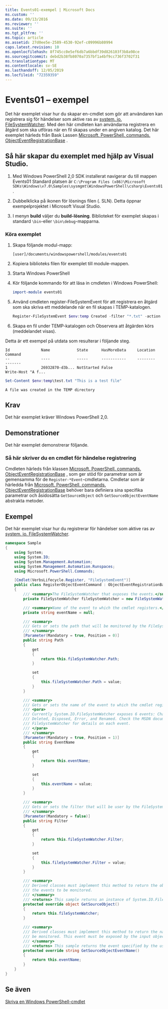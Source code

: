 ```yaml
---
title: Events01-exempel | Microsoft Docs
ms.custom: ''
ms.date: 09/13/2016
ms.reviewer: ''
ms.suite: ''
ms.tgt_pltfrm: ''
ms.topic: article
ms.assetid: 27d0ee5e-2589-4530-92ef-c09996b80994
caps.latest.revision: 10
ms.openlocfilehash: 8f745cc0e5ef6db7a6bbdf39d826103f3b8a98ce
ms.sourcegitcommit: debd2b38fb8070a7357bf1a4bf9cc736f3702f31
ms.translationtype: MT
ms.contentlocale: sv-SE
ms.lasthandoff: 12/05/2019
ms.locfileid: "72359359"
---
```

# <a name="events01-sample"></a>Events01 – exempel

Det här exemplet visar hur du skapar en-cmdlet som gör att användaren kan registrera sig för händelser som aktive ras av [system. io. FileSystemWatcher](/dotnet/api/System.IO.FileSystemWatcher).
Med den här cmdleten kan användarna registrera en åtgärd som ska utföras när en fil skapas under en angiven katalog.
Det här exemplet härleds från Bask Lassen [Microsoft. PowerShell. commands. ObjectEventRegistrationBase](/dotnet/api/Microsoft.PowerShell.Commands.ObjectEventRegistrationBase) .

## <a name="how-to-build-the-sample-by-using-visual-studio"></a>Så här skapar du exemplet med hjälp av Visual Studio.

1. Med Windows PowerShell 2,0 SDK installerat navigerar du till mappen Events01
   Standard platsen är `C:\Program Files (x86)\Microsoft SDKs\Windows\v7.0\Samples\sysmgmt\WindowsPowerShell\csharp\Events01`.

2. Dubbelklicka på ikonen för lösnings filen (. SLN).
   Detta öppnar exempelprojektet i Microsoft Visual Studio.

3. I menyn **build** väljer du **build-lösning**.
   Biblioteket för exemplet skapas i standard `\bin`-eller `\bin\debug`-mapparna.

### <a name="how-to-run-the-sample"></a>Köra exemplet

1. Skapa följande modul-mapp:

    `[user]/documents/windowspowershell/modules/events01`

2. Kopiera biblioteks filen för exemplet till module-mappen.

3. Starta Windows PowerShell

4. Kör följande kommando för att läsa in cmdleten i Windows PowerShell:

    ```powershell
    import-module events01
    ```

5. Använd cmdleten register-FileSystemEvent för att registrera en åtgärd som ska skriva ett meddelande när en fil skapas i TEMP-katalogen.

    ```powershell
    Register-FileSystemEvent $env:temp Created -filter "*.txt" -action { Write-Host "A file was created in the TEMP directory" }
    ```

6. Skapa en fil under TEMP-katalogen och Observera att åtgärden körs (meddelandet visas).

Detta är ett exempel på utdata som resulterar i följande steg.

```output
Id              Name            State      HasMoreData     Location             Command
--              ----            -----      -----------     --------             -------
1               26932870-d3b... NotStarted False                                 Write-Host "A f...

```

```powershell
Set-Content $env:temp\test.txt "This is a test file"
```

```output
A file was created in the TEMP directory
```

## <a name="requirements"></a>Krav

Det här exemplet kräver Windows PowerShell 2,0.

## <a name="demonstrates"></a>Demonstrationer

Det här exemplet demonstrerar följande.

### <a name="how-to-write-a-cmdlet-for-event-registration"></a>Så här skriver du en cmdlet för händelse registrering

Cmdleten härleds från klassen [Microsoft. PowerShell. commands. ObjectEventRegistrationBase](/dotnet/api/Microsoft.PowerShell.Commands.ObjectEventRegistrationBase) , som ger stöd för parametrar som är gemensamma för de `Register-*Event`-cmdletarna.
Cmdletar som är härledda från [Microsoft. PowerShell. commands. ObjectEventRegistrationBase](/dotnet/api/Microsoft.PowerShell.Commands.ObjectEventRegistrationBase) behöver bara definiera sina specifika parametrar och åsidosätta `GetSourceObject` och `GetSourceObjectEventName` abstrakta metoder.

## <a name="example"></a>Exempel

Det här exemplet visar hur du registrerar för händelser som aktive ras av [system. io. FileSystemWatcher](/dotnet/api/System.IO.FileSystemWatcher).

```csharp
namespace Sample
{
    using System;
    using System.IO;
    using System.Management.Automation;
    using System.Management.Automation.Runspaces;
    using Microsoft.PowerShell.Commands;

    [Cmdlet(VerbsLifecycle.Register, "FileSystemEvent")]
    public class RegisterObjectEventCommand : ObjectEventRegistrationBase
    {
        /// <summary>The FileSystemWatcher that exposes the events.</summary>
        private FileSystemWatcher fileSystemWatcher = new FileSystemWatcher();

        /// <summary>Name of the event to which the cmdlet registers.</summary>
        private string eventName = null;

        /// <summary>
        /// Gets or sets the path that will be monitored by the FileSystemWatcher.
        /// </summary>
        [Parameter(Mandatory = true, Position = 0)]
        public string Path
        {
            get
            {
                return this.fileSystemWatcher.Path;
            }

            set
            {
                this.fileSystemWatcher.Path = value;
            }
        }

        /// <summary>
        /// Gets or sets the name of the event to which the cmdlet registers.
        /// <para>
        /// Currently System.IO.FileSystemWatcher exposes 6 events: Changed, Created,
        /// Deleted, Disposed, Error, and Renamed. Check the MSDN documentation of
        /// FileSystemWatcher for details on each event.
        /// </para>
        /// </summary>
        [Parameter(Mandatory = true, Position = 1)]
        public string EventName
        {
            get
            {
                return this.eventName;
            }

            set
            {
                this.eventName = value;
            }
        }

        /// <summary>
        /// Gets or sets the filter that will be user by the FileSystemWatcher.
        /// </summary>
        [Parameter(Mandatory = false)]
        public string Filter
        {
            get
            {
                return this.fileSystemWatcher.Filter;
            }

            set
            {
                this.fileSystemWatcher.Filter = value;
            }
        }

        /// <summary>
        /// Derived classes must implement this method to return the object that generates
        /// the events to be monitored.
        /// </summary>
        /// <returns> This sample returns an instance of System.IO.FileSystemWatcher</returns>
        protected override object GetSourceObject()
        {
            return this.fileSystemWatcher;
        }

        /// <summary>
        /// Derived classes must implement this method to return the name of the event to
        /// be monitored. This event must be exposed by the input object.
        /// </summary>
        /// <returns> This sample returns the event specified by the user with the -EventName parameter.</returns>
        protected override string GetSourceObjectEventName()
        {
            return this.eventName;
        }
    }
}
```

## <a name="see-also"></a>Se även

[Skriva en Windows PowerShell-cmdlet](writing-a-windows-powershell-cmdlet.md)